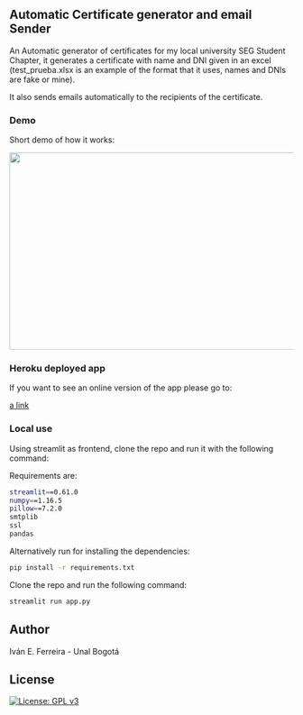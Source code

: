 ## Automatic Certificate generator and email Sender

An Automatic generator of certificates for my local university SEG Student Chapter, it generates a certificate with name and DNI given in an excel (test_prueba.xlsx is an example of the format that it uses, names and DNIs are fake or mine).

It also sends emails automatically to the recipients of the certificate.

### Demo

Short demo of how it works:

<img src="demo_app.gif" width="750" height="350"/>

### Heroku deployed app

If you want to see an online version of the app please go to:

[a link](https://auto-certificate.herokuapp.com/)

### Local use

Using streamlit as frontend, clone the repo and run it with the following command:

Requirements are:

```bash
streamlit==0.61.0
numpy==1.16.5
pillow==7.2.0
smtplib
ssl
pandas
```

Alternatively run for installing the dependencies:

```bash
pip install -r requirements.txt
```

Clone the repo and run the following command:

```bash
streamlit run app.py
```

## Author

Iván E. Ferreira - Unal Bogotá

## License

[![License: GPL v3](https://img.shields.io/badge/License-GPLv3-blue.svg)](https://www.gnu.org/licenses/gpl-3.0)
